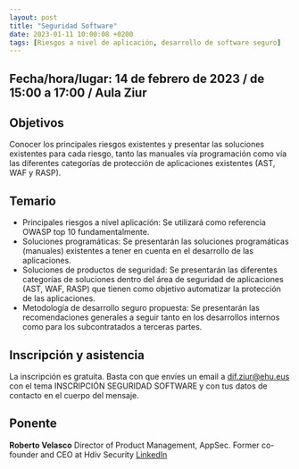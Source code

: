 ```yaml
---
layout: post
title: "Seguridad Software"
date: 2023-01-11 10:00:08 +0200
tags: [Riesgos a nivel de aplicación, desarrollo de software seguro]
---
```

## Fecha/hora/lugar: 14 de febrero de 2023 / de 15:00 a 17:00 / Aula Ziur

## Objetivos
Conocer los principales riesgos existentes y presentar las soluciones existentes para cada riesgo, tanto las manuales vía programación como vía las diferentes categorías de protección de aplicaciones existentes (AST, WAF y RASP).

## Temario
* Principales riesgos a nivel aplicación:
Se utilizará como referencia OWASP top 10 fundamentalmente.
* Soluciones programáticas:
Se presentarán las soluciones programáticas (manuales) existentes a tener en cuenta en el desarrollo
de las aplicaciones.
* Soluciones de productos de seguridad:
Se presentarán las diferentes categorías de soluciones dentro del área de seguridad de aplicaciones
(AST, WAF, RASP) que tienen como objetivo automatizar la protección de las aplicaciones.
* Metodología de desarrollo seguro propuesta:
Se presentarán las recomendaciones generales a seguir tanto en los desarrollos internos como para
los subcontratados a terceras partes.


## Inscripción y asistencia

La inscripción es gratuita. Basta con que envíes un email a dif.ziur@ehu.eus con el tema INSCRIPCIÓN SEGURIDAD SOFTWARE y con tus datos de contacto en el cuerpo del mensaje.


## Ponente

**Roberto Velasco** Director of Product Management, AppSec. Former co-founder and CEO at Hdiv Security [LinkedIn](https://es.linkedin.com/in/robertovelascosarasola)
